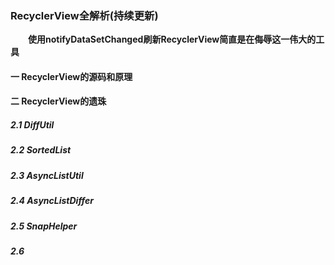### RecyclerView全解析(持续更新)    
&emsp;&emsp;**使用notifyDataSetChanged刷新RecyclerView简直是在侮辱这一伟大的工具**

#### 一 RecyclerView的源码和原理   

#### 二 RecyclerView的遗珠   

##### 2.1 DiffUtil   

##### 2.2 SortedList    

##### 2.3 AsyncListUtil   

##### 2.4 AsyncListDiffer   

##### 2.5 SnapHelper   

##### 2.6
